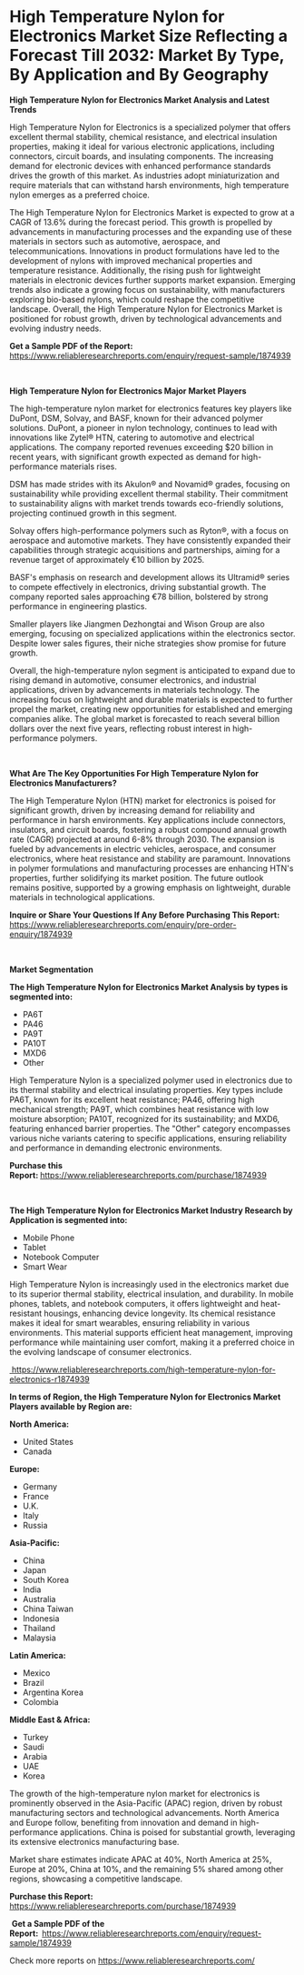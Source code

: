<p><h1>High Temperature Nylon for Electronics Market Size Reflecting a Forecast Till 2032: Market By Type, By Application and By Geography</h1></p><p><strong>High Temperature Nylon for Electronics Market Analysis and Latest Trends</strong></p>
<p><p>High Temperature Nylon for Electronics is a specialized polymer that offers excellent thermal stability, chemical resistance, and electrical insulation properties, making it ideal for various electronic applications, including connectors, circuit boards, and insulating components. The increasing demand for electronic devices with enhanced performance standards drives the growth of this market. As industries adopt miniaturization and require materials that can withstand harsh environments, high temperature nylon emerges as a preferred choice.</p><p>The High Temperature Nylon for Electronics Market is expected to grow at a CAGR of 13.6% during the forecast period. This growth is propelled by advancements in manufacturing processes and the expanding use of these materials in sectors such as automotive, aerospace, and telecommunications. Innovations in product formulations have led to the development of nylons with improved mechanical properties and temperature resistance. Additionally, the rising push for lightweight materials in electronic devices further supports market expansion. Emerging trends also indicate a growing focus on sustainability, with manufacturers exploring bio-based nylons, which could reshape the competitive landscape. Overall, the High Temperature Nylon for Electronics Market is positioned for robust growth, driven by technological advancements and evolving industry needs.</p></p>
<p><strong>Get a Sample PDF of the Report:&nbsp;</strong> <a href="https://www.reliableresearchreports.com/enquiry/request-sample/1874939?utm_campaign=3576&utm_medium=2&utm_source=Github&utm_content=ia&utm_term=03042025&utm_id=high-temperature-nylon-for-electronics">https://www.reliableresearchreports.com/enquiry/request-sample/1874939</a></p>
<p>&nbsp;</p>
<p><strong>High Temperature Nylon for Electronics Major Market Players</strong></p>
<p><p>The high-temperature nylon market for electronics features key players like DuPont, DSM, Solvay, and BASF, known for their advanced polymer solutions. DuPont, a pioneer in nylon technology, continues to lead with innovations like Zytel® HTN, catering to automotive and electrical applications. The company reported revenues exceeding $20 billion in recent years, with significant growth expected as demand for high-performance materials rises.</p><p>DSM has made strides with its Akulon® and Novamid® grades, focusing on sustainability while providing excellent thermal stability. Their commitment to sustainability aligns with market trends towards eco-friendly solutions, projecting continued growth in this segment.</p><p>Solvay offers high-performance polymers such as Ryton®, with a focus on aerospace and automotive markets. They have consistently expanded their capabilities through strategic acquisitions and partnerships, aiming for a revenue target of approximately €10 billion by 2025.</p><p>BASF's emphasis on research and development allows its Ultramid® series to compete effectively in electronics, driving substantial growth. The company reported sales approaching €78 billion, bolstered by strong performance in engineering plastics.</p><p>Smaller players like Jiangmen Dezhongtai and Wison Group are also emerging, focusing on specialized applications within the electronics sector. Despite lower sales figures, their niche strategies show promise for future growth.</p><p>Overall, the high-temperature nylon segment is anticipated to expand due to rising demand in automotive, consumer electronics, and industrial applications, driven by advancements in materials technology. The increasing focus on lightweight and durable materials is expected to further propel the market, creating new opportunities for established and emerging companies alike. The global market is forecasted to reach several billion dollars over the next five years, reflecting robust interest in high-performance polymers.</p></p>
<p>&nbsp;</p>
<p><strong>What Are The Key Opportunities For High Temperature Nylon for Electronics Manufacturers?</strong></p>
<p><p>The High Temperature Nylon (HTN) market for electronics is poised for significant growth, driven by increasing demand for reliability and performance in harsh environments. Key applications include connectors, insulators, and circuit boards, fostering a robust compound annual growth rate (CAGR) projected at around 6-8% through 2030. The expansion is fueled by advancements in electric vehicles, aerospace, and consumer electronics, where heat resistance and stability are paramount. Innovations in polymer formulations and manufacturing processes are enhancing HTN's properties, further solidifying its market position. The future outlook remains positive, supported by a growing emphasis on lightweight, durable materials in technological applications.</p></p>
<p><strong>Inquire or Share Your Questions If Any Before Purchasing This Report:</strong> <a href="https://www.reliableresearchreports.com/enquiry/pre-order-enquiry/1874939?utm_campaign=3576&utm_medium=2&utm_source=Github&utm_content=ia&utm_term=03042025&utm_id=high-temperature-nylon-for-electronics">https://www.reliableresearchreports.com/enquiry/pre-order-enquiry/1874939</a></p>
<p>&nbsp;</p>
<p><strong>Market Segmentation</strong></p>
<p><strong>The High Temperature Nylon for Electronics Market Analysis by types is segmented into:</strong></p>
<p><ul><li>PA6T</li><li>PA46</li><li>PA9T</li><li>PA10T</li><li>MXD6</li><li>Other</li></ul></p>
<p><p>High Temperature Nylon is a specialized polymer used in electronics due to its thermal stability and electrical insulating properties. Key types include PA6T, known for its excellent heat resistance; PA46, offering high mechanical strength; PA9T, which combines heat resistance with low moisture absorption; PA10T, recognized for its sustainability; and MXD6, featuring enhanced barrier properties. The "Other" category encompasses various niche variants catering to specific applications, ensuring reliability and performance in demanding electronic environments.</p></p>
<p><strong>Purchase this Report:&nbsp;</strong><a href="https://www.reliableresearchreports.com/purchase/1874939?utm_campaign=3576&utm_medium=2&utm_source=Github&utm_content=ia&utm_term=03042025&utm_id=high-temperature-nylon-for-electronics">https://www.reliableresearchreports.com/purchase/1874939</a></p>
<p>&nbsp;</p>
<p><strong>The High Temperature Nylon for Electronics Market Industry Research by Application is segmented into:</strong></p>
<p><ul><li>Mobile Phone</li><li>Tablet</li><li>Notebook Computer</li><li>Smart Wear</li></ul></p>
<p><p>High Temperature Nylon is increasingly used in the electronics market due to its superior thermal stability, electrical insulation, and durability. In mobile phones, tablets, and notebook computers, it offers lightweight and heat-resistant housings, enhancing device longevity. Its chemical resistance makes it ideal for smart wearables, ensuring reliability in various environments. This material supports efficient heat management, improving performance while maintaining user comfort, making it a preferred choice in the evolving landscape of consumer electronics.</p></p>
<p><a href="https://www.reliableresearchreports.com/high-temperature-nylon-for-electronics-r1874939?utm_campaign=3576&utm_medium=2&utm_source=Github&utm_content=ia&utm_term=03042025&utm_id=high-temperature-nylon-for-electronics">&nbsp;https://www.reliableresearchreports.com/high-temperature-nylon-for-electronics-r1874939</a></p>
<p><strong>In terms of Region, the High Temperature Nylon for Electronics Market Players available by Region are:</strong></p>
<p>
    <p> <strong> North America: </strong>
        <ul>
            <li>United States</li>
            <li>Canada</li>
        </ul>
        </p> 
    <p> <strong> Europe: </strong>
        <ul>
            <li>Germany</li>
            <li>France</li>
            <li>U.K.</li>
            <li>Italy</li>
            <li>Russia</li>
        </ul>
        </p> 
    <p> <strong> Asia-Pacific: </strong>
        <ul>
            <li>China</li>
            <li>Japan</li>
            <li>South Korea</li>
            <li>India</li>
            <li>Australia</li>
            <li>China Taiwan</li>
            <li>Indonesia</li>
            <li>Thailand</li>
            <li>Malaysia</li>
        </ul>
        </p> 
    <p> <strong> Latin America: </strong>
        <ul>
            <li>Mexico</li>
            <li>Brazil</li>
            <li>Argentina Korea</li>
            <li>Colombia</li>
        </ul>
        </p> 
    <p> <strong> Middle East & Africa: </strong>
        <ul>
            <li>Turkey</li>
            <li>Saudi</li>
            <li>Arabia</li>
            <li>UAE</li>
            <li>Korea</li>
        </ul>
    </p>
    </p>
<p><p>The growth of the high-temperature nylon market for electronics is prominently observed in the Asia-Pacific (APAC) region, driven by robust manufacturing sectors and technological advancements. North America and Europe follow, benefiting from innovation and demand in high-performance applications. China is poised for substantial growth, leveraging its extensive electronics manufacturing base. </p><p>Market share estimates indicate APAC at 40%, North America at 25%, Europe at 20%, China at 10%, and the remaining 5% shared among other regions, showcasing a competitive landscape.</p></p>
<p><strong>Purchase this Report: </strong><a href="https://www.reliableresearchreports.com/purchase/1874939?utm_campaign=3576&utm_medium=2&utm_source=Github&utm_content=ia&utm_term=03042025&utm_id=high-temperature-nylon-for-electronics">https://www.reliableresearchreports.com/purchase/1874939</a></p>
<p>&nbsp;<strong>Get a Sample PDF of the Report:&nbsp;&nbsp;</strong><a href="https://www.reliableresearchreports.com/enquiry/request-sample/1874939?utm_campaign=3576&utm_medium=2&utm_source=Github&utm_content=ia&utm_term=03042025&utm_id=high-temperature-nylon-for-electronics">https://www.reliableresearchreports.com/enquiry/request-sample/1874939</a></p>
<p><strong></strong></p>
<p>Check more reports on <a href="https://www.reliableresearchreports.com/?utm_campaign=3576&utm_medium=2&utm_source=Github&utm_content=ia&utm_term=03042025&utm_id=high-temperature-nylon-for-electronics">https://www.reliableresearchreports.com/</a></p>
